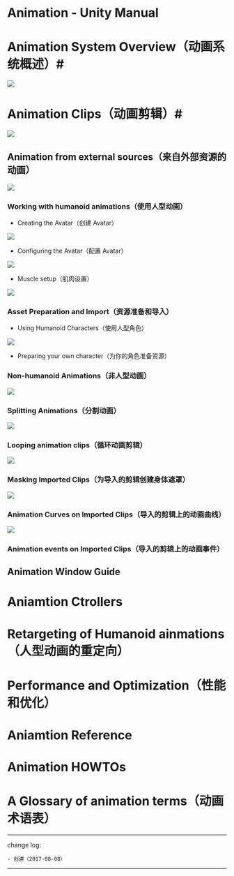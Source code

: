 # Animation - Unity Manual

# Animation System Overview（动画系统概述）#

![](media/15022458722724.png)

# Animation Clips（动画剪辑）#

![](media/15022458967715.png)

## Animation from external sources（来自外部资源的动画） ##

![](media/15022459258823.png)

### Working with humanoid animations（使用人型动画） ###

* Creating the Avatar（创建 Avatar）

![](media/15022459609213.jpg)

* Configuring the Avatar（配置 Avatar）

![](media/15022459800927.jpg)

* Muscle setup（肌肉设置）

![](media/15022459898135.jpg)

### Asset Preparation and Import（资源准备和导入） ###

* Using Humanoid Characters（使用人型角色）

![](media/15022460104377.png)

* Preparing your own character（为你的角色准备资源）

### Non-humanoid Animations（非人型动画） ###

![](media/15022460426989.jpg)

### Splitting Animations（分割动画） ###

![](media/15022460674656.jpg)

### Looping animation clips（循环动画剪辑） ###

![](media/15022460873946.png)

### Masking Imported Clips（为导入的剪辑创建身体遮罩） ###

![](media/15022461014105.png)

### Animation Curves on Imported Clips（导入的剪辑上的动画曲线） ###

![](media/15022461185531.png)

### Animation events on Imported Clips（导入的剪辑上的动画事件） ###

## Animation Window Guide ##

# Aniamtion Ctrollers #

# Retargeting of Humanoid ainmations（人型动画的重定向） #

# Performance and Optimization（性能和优化） #

# Aniamtion Reference #

# Animation HOWTOs #

# A Glossary of animation terms（动画术语表） #

---

change log: 

	- 创建（2017-08-08）

---

